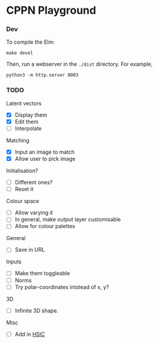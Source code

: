 # CPPN Playground

### Dev

To compile the Elm:

```
make devel
```

Then, run a webserver in the `./dist` directory. For example,

```
python3 -m http.server 8003
```

### TODO

Latent vectors

- [x] Display them
- [x] Edit them
- [ ] Interpolate

Matching

- [x] Input an image to match
- [x] Allow user to pick image

Initialisation?

- [ ] Different ones?
- [ ] Reset it

Colour space

- [ ] Allow varying it
- [ ] In general, make output layer customisable
- [ ] Allow for colour palettes

General

- [ ] Save in URL

Inputs

- [ ] Make them toggleable
- [ ] Norms
- [ ] Try polar-coordinates intstead of x, y?

3D

- [ ] Infinite 3D shape.

Misc

- [ ] Add in [HSIC](https://arxiv.org/pdf/1908.01580.pdf)
